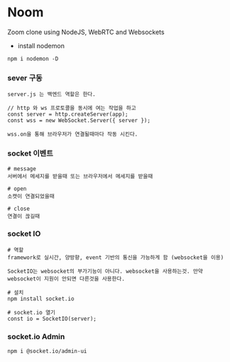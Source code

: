 # Noom

Zoom clone using NodeJS, WebRTC and Websockets

- install nodemon

```
npm i nodemon -D
```

### sever 구동

```
server.js 는 백엔드 역할은 한다.

// http 와 ws 프로토콜을 동시에 여는 작업을 하고
const server = http.createServer(app);
const wss = new WebSocket.Server({ server });

wss.on을 통해 브라우저가 연결될때마다 작동 시킨다.
```

### socket 이벤트

```
# message
서버에서 메세지를 받을때 또는 브라우저에서 메세지를 받을때

# open
소캣이 연결되었을때

# close
연결이 끊길때

```

### socket IO

```
# 역할
framework로 실시간, 양방향, event 기반의 통신을 가능하게 함 (websocket을 이용)

SocketIO는 websocket의 부가기능이 아니다. websocket을 사용하는것. 만약 websocket이 지원이 안되면 다른것을 사용한다.

# 설치
npm install socket.io

# socket.io 열기
const io = SocketIO(server);
```

### socket.io Admin

```
npm i @socket.io/admin-ui
```
